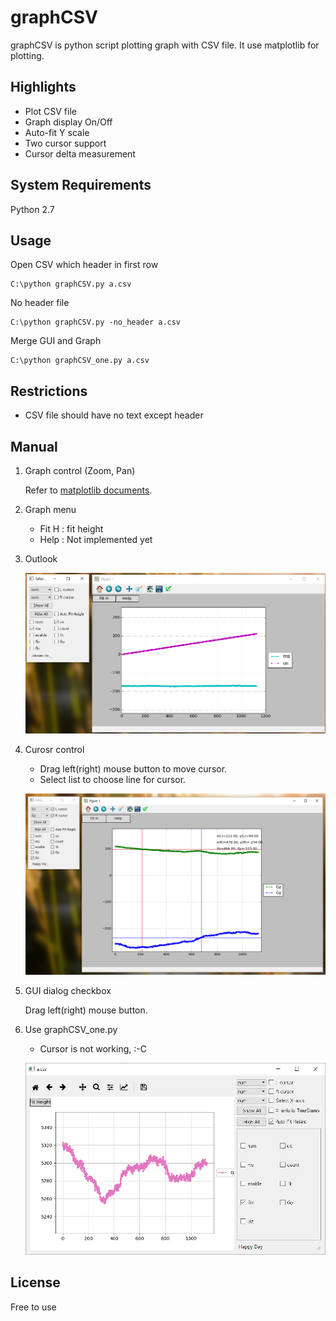 graphCSV
=====

graphCSV is python script plotting graph with CSV file.
It use matplotlib for plotting.

Highlights
-------

* Plot CSV file
* Graph display On/Off
* Auto-fit Y scale
* Two cursor support
* Cursor delta measurement

System Requirements
-------
Python 2.7

Usage
-------
Open CSV which header in first row
```
C:\python graphCSV.py a.csv
```
No header file
```
C:\python graphCSV.py -no_header a.csv
```
Merge GUI and Graph
```
C:\python graphCSV_one.py a.csv
```

Restrictions
-------
* CSV file should have no text except header


Manual
-------
1. Graph control (Zoom, Pan)

	Refer to [matplotlib documents](http://matplotlib.org/).


2. Graph menu
	* Fit H : fit height
	* Help : Not implemented yet


3. Outlook

    ![Image of graphCSV](./graphCSV_1.PNG)

3. Curosr control

	* Drag left(right) mouse button to move cursor.
	* Select list to choose line for cursor.
	
    ![Image of cursor graphCSV](./cursor.PNG)
    
3. GUI dialog checkbox

	Drag left(right) mouse button.

3. Use graphCSV_one.py

	* Cursor is not working, :-C
	
    ![Image of graphCSV_one](./one.PNG)
    
	    
License
-------
Free to use

